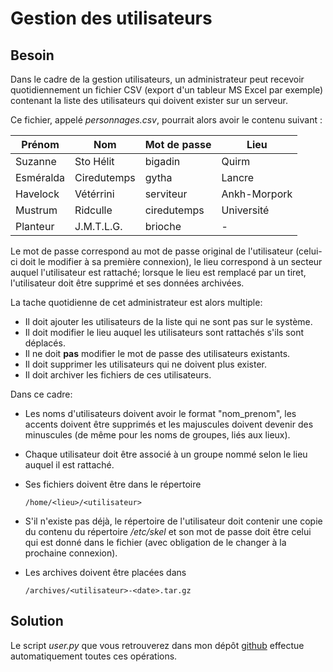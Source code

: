 # Gestion des utilisateurs

## Besoin

Dans le cadre de la gestion utilisateurs, un administrateur peut recevoir quotidiennement un fichier CSV (export d'un tableur MS Excel par exemple) contenant la liste des utilisateurs qui doivent exister sur un serveur.

Ce fichier, appelé *personnages.csv*, pourrait alors avoir le contenu suivant :

| Prénom    | Nom         | Mot de passe | Lieu         |
| --------- | ----------- | ------------ | ------------ |
| Suzanne   | Sto Hélit   | bigadin      | Quirm        |
| Esméralda | Ciredutemps | gytha        | Lancre       |
| Havelock  | Vétérrini   | serviteur    | Ankh-Morpork |
| Mustrum   | Ridculle    | ciredutemps  | Université   |
| Planteur  | J.M.T.L.G.  | brioche      | -            |

Le mot de passe correspond au mot de passe original de l'utilisateur (celui-ci doit le modifier à sa première connexion), le lieu correspond à un secteur auquel l'utilisateur est rattaché; lorsque le lieu est remplacé par un tiret, l'utilisateur doit être supprimé et ses données archivées.

La tache quotidienne de cet administrateur est alors multiple:

- Il doit ajouter les utilisateurs de la liste qui ne sont pas sur le système.
- Il doit modifier le lieu auquel les utilisateurs sont rattachés s'ils sont déplacés.
- Il ne doit **pas** modifier le mot de passe des utilisateurs existants.
- Il doit supprimer les utilisateurs qui ne doivent plus exister.
- Il doit archiver les fichiers de ces utilisateurs.

Dans ce cadre:

- Les noms d'utilisateurs doivent avoir le format "nom_prenom", les accents doivent être supprimés et les majuscules doivent devenir des minuscules (de même pour les noms de groupes, liés aux lieux).

- Chaque utilisateur doit être associé à un groupe nommé selon le lieu auquel il est rattaché.

- Ses fichiers doivent être dans le répertoire 

  ```
  /home/<lieu>/<utilisateur>
  ```

- S'il n'existe pas déjà, le répertoire de l'utilisateur doit contenir une copie du contenu du répertoire */etc/skel* et son mot de passe doit être celui qui est donné dans le fichier (avec obligation de le changer à la prochaine connexion).

- Les archives doivent être placées dans 

  ```
  /archives/<utilisateur>-<date>.tar.gz
  ```

## Solution

Le script *user.py* que vous retrouverez dans mon dépôt [github](https://github.com/svcrobotics/Gestion-Utilisateurs/user.py) effectue automatiquement toutes ces opérations.

